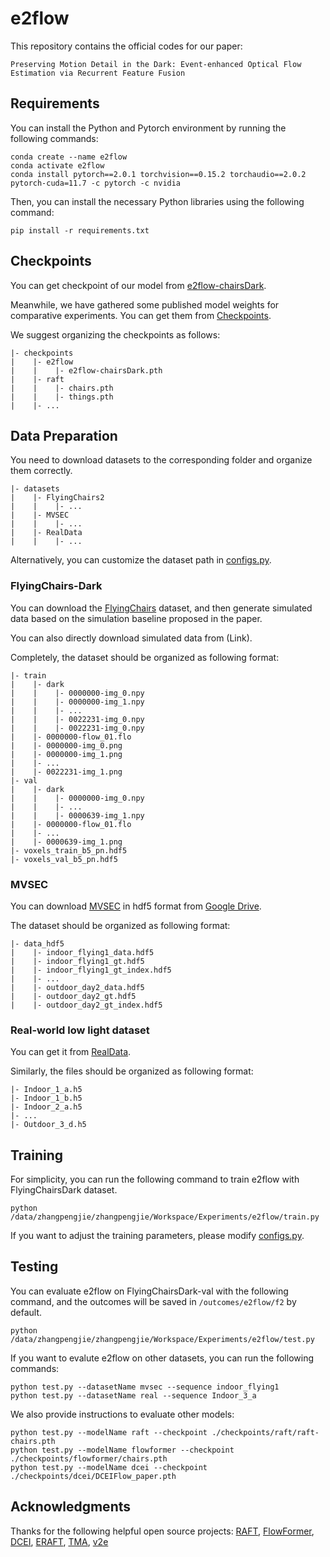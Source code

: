 # e2flow

This repository contains the official codes for our paper:

```Preserving Motion Detail in the Dark: Event-enhanced Optical Flow Estimation via Recurrent Feature Fusion```

## Requirements

You can install the Python and Pytorch environment by running the following commands:

```
conda create --name e2flow
conda activate e2flow
conda install pytorch==2.0.1 torchvision==0.15.2 torchaudio==2.0.2 pytorch-cuda=11.7 -c pytorch -c nvidia
```

Then, you can install the necessary Python libraries using the following command:

```
pip install -r requirements.txt
```

## Checkpoints

You can get checkpoint of our model from [e2flow-chairsDark](https://drive.google.com/drive/folders/14lrhoKdycVyfgtUlWHTkn6RV6JwNpNS6).

Meanwhile, we have gathered some published model weights for comparative experiments. You can get them from  [Checkpoints](https://drive.google.com/drive/folders/1rW_M4aqLmHve7GN19sC0BZeTpzF96olM).

We suggest organizing the checkpoints as follows:

```
|- checkpoints
|    |- e2flow
|    |    |- e2flow-chairsDark.pth
|    |- raft
|    |    |- chairs.pth
|    |    |- things.pth
|    |- ...
```

## Data Preparation

You need to download datasets to the corresponding folder and organize them correctly.

```
|- datasets
|    |- FlyingChairs2
|    |    |- ... 
|    |- MVSEC
|    |    |- ... 
|    |- RealData
|    |    |- ... 
```

Alternatively, you can customize the dataset path in [configs.py](configs.py).

### FlyingChairs-Dark

You can download the [FlyingChairs](https://lmb.informatik.uni-freiburg.de/resources/datasets/FlyingChairs.en.html#flyingchairs) dataset, and then generate simulated data based on the simulation baseline proposed in the paper. 

You can also directly download simulated data from (Link).

Completely, the dataset should be organized as following format:

```
|- train
|    |- dark
|    |    |- 0000000-img_0.npy
|    |    |- 0000000-img_1.npy
|    |    |- ...
|    |    |- 0022231-img_0.npy
|    |    |- 0022231-img_0.npy
|    |- 0000000-flow_01.flo
|    |- 0000000-img_0.png
|    |- 0000000-img_1.png
|    |- ...
|    |- 0022231-img_1.png
|- val
|    |- dark
|    |    |- 0000000-img_0.npy
|    |    |- ...
|    |    |- 0000639-img_1.npy
|    |- 0000000-flow_01.flo
|    |- ...
|    |- 0000639-img_1.png
|- voxels_train_b5_pn.hdf5
|- voxels_val_b5_pn.hdf5
```

### MVSEC
You can download [MVSEC](https://daniilidis-group.github.io/mvsec/) in hdf5 format from [Google Drive](https://drive.google.com/drive/folders/1rwyRk26wtWeRgrAx_fgPc-ubUzTFThkV).

The dataset should be organized as following format:

```
|- data_hdf5
|    |- indoor_flying1_data.hdf5
|    |- indoor_flying1_gt.hdf5
|    |- indoor_flying1_gt_index.hdf5
|    |- ...
|    |- outdoor_day2_data.hdf5
|    |- outdoor_day2_gt.hdf5
|    |- outdoor_day2_gt_index.hdf5
```

###  Real-world low light dataset

You can get it from [RealData](https://pan.baidu.com/s/1HTlGbnVEaLctz-lZsnU6WQ?pwd=5g2t).

Similarly, the files should be organized as following format:

```
|- Indoor_1_a.h5
|- Indoor_1_b.h5
|- Indoor_2_a.h5
|- ...
|- Outdoor_3_d.h5
```

## Training

For simplicity, you can run the following command to train e2flow with FlyingChairsDark dataset.

```
python /data/zhangpengjie/zhangpengjie/Workspace/Experiments/e2flow/train.py
```

If you want to adjust the training parameters, please modify [configs.py](configs.py).

## Testing

You can evaluate e2flow on FlyingChairsDark-val with the following command, and the outcomes will be saved in `/outcomes/e2flow/f2` by default.

```
python /data/zhangpengjie/zhangpengjie/Workspace/Experiments/e2flow/test.py
```

If you want to evalute e2flow on other datasets, you can run the following commands:

```
python test.py --datasetName mvsec --sequence indoor_flying1
python test.py --datasetName real --sequence Indoor_3_a
```

We also provide instructions to evaluate other models:

```
python test.py --modelName raft --checkpoint ./checkpoints/raft/raft-chairs.pth
python test.py --modelName flowformer --checkpoint ./checkpoints/flowformer/chairs.pth
python test.py --modelName dcei --checkpoint ./checkpoints/dcei/DCEIFlow_paper.pth
```

## Acknowledgments

Thanks for the following helpful open source projects: [RAFT](https://github.com/princeton-vl/RAFT), [FlowFormer](https://github.com/drinkingcoder/FlowFormer-Official), [DCEI](https://github.com/danqu130/DCEIFlow), [ERAFT](https://github.com/uzh-rpg/E-RAFT), [TMA](https://github.com/ispc-lab/TMA), [v2e](https://github.com/SensorsINI/v2e)
